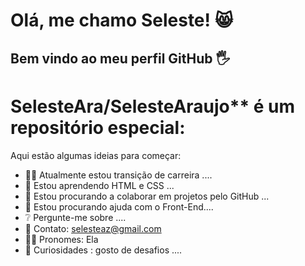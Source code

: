 
# Olá, me chamo Seleste! 😸
## Bem vindo ao meu perfil GitHub  🖐️


# SelesteAra/SelesteAraujo** é um repositório especial:

Aqui estão algumas ideias para começar:

- 🏃‍♀️ Atualmente estou transição de carreira ....
- 🌴 Estou aprendendo HTML e CSS ...
- 👊 Estou procurando a colaborar em projetos pelo GitHub ...
- 🙊 Estou procurando ajuda com o Front-End....
- ❔ Pergunte-me sobre ....
- 📧 Contato: selesteaz@gmail.com
- 👩‍👧 Pronomes: Ela
- 🚧 Curiosidades : gosto de desafios ....
